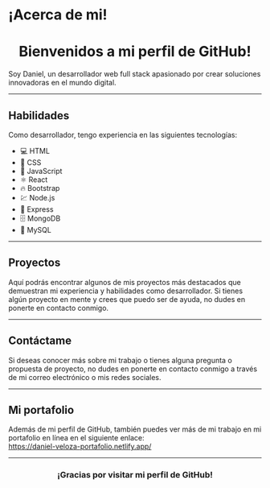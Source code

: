 # ¡Acerca de mi!

<h1 align="center">Bienvenidos a mi perfil de GitHub!</h1>

Soy Daniel, un desarrollador web full stack apasionado por crear soluciones innovadoras en el mundo digital.

<hr>

## Habilidades

Como desarrollador, tengo experiencia en las siguientes tecnologías:

- 💻 HTML 
- 🎨 CSS 
- 🚀 JavaScript 
- ⚛️ React
- 🔥 Bootstrap
- 💹 Node.js 
- 🚀 Express 
- 🗄️ MongoDB 
- 💾 MySQL

<hr>

## Proyectos

Aquí podrás encontrar algunos de mis proyectos más destacados que demuestran mi experiencia y habilidades como desarrollador. Si tienes algún proyecto en mente y crees que puedo ser de ayuda, no dudes en ponerte en contacto conmigo.

<hr>

## Contáctame

Si deseas conocer más sobre mi trabajo o tienes alguna pregunta o propuesta de proyecto, no dudes en ponerte en contacto conmigo a través de mi correo electrónico o mis redes sociales.

<hr>

## Mi portafolio

Además de mi perfil de GitHub, también puedes ver más de mi trabajo en mi portafolio en línea en el siguiente enlace: <br> 
https://daniel-veloza-portafolio.netlify.app/

<hr>

<h3 align="center">¡Gracias por visitar mi perfil de GitHub!</h3>
